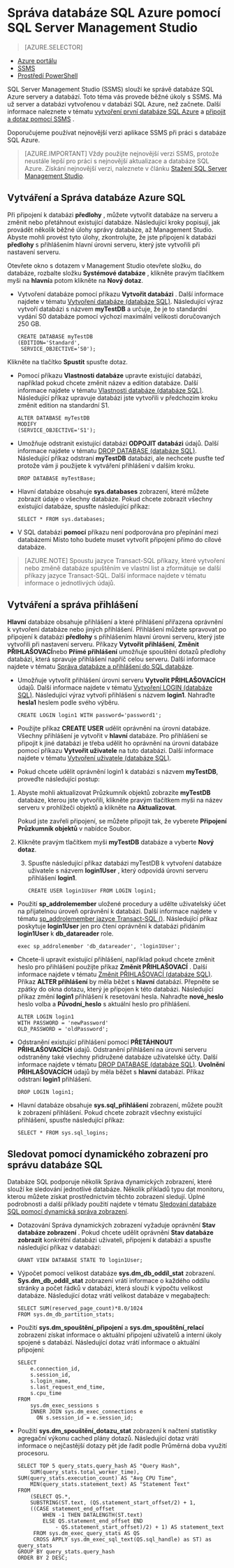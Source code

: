 <properties 
    pageTitle="Správa databáze SQL pomocí SSMS | Microsoft Azure" 
    description="Naučte se používat SQL Server Management Studio ke správě databáze SQL servery a databází." 
    services="sql-database" 
    documentationCenter=".net" 
    authors="stevestein" 
    manager="jhubbard" 
    editor="tysonn"/>

<tags 
    ms.service="sql-database" 
    ms.workload="data-management" 
    ms.tgt_pltfrm="na" 
    ms.devlang="na" 
    ms.topic="article" 
    ms.date="09/29/2016" 
    ms.author="sstein"/>


# <a name="managing-azure-sql-database-using-sql-server-management-studio"></a>Správa databáze SQL Azure pomocí SQL Server Management Studio 


> [AZURE.SELECTOR]
- [Azure portálu](sql-database-manage-portal.md)
- [SSMS](sql-database-manage-azure-ssms.md)
- [Prostředí PowerShell](sql-database-manage-powershell.md)

SQL Server Management Studio (SSMS) slouží ke správě databáze SQL Azure servery a databází. Toto téma vás provede běžné úkoly s SSMS. Má už server a databázi vytvořenou v databázi SQL Azure, než začnete. Další informace naleznete v tématu [vytvoření první databáze SQL Azure](sql-database-get-started.md) a [připojit a dotaz pomocí SSMS](sql-database-connect-query-ssms.md) .

Doporučujeme používat nejnovější verzi aplikace SSMS při práci s databáze SQL Azure. 

> [AZURE.IMPORTANT] Vždy použijte nejnovější verzi SSMS, protože neustále lepší pro práci s nejnovější aktualizace a databáze SQL Azure. Získání nejnovější verzi, naleznete v článku [Stažení SQL Server Management Studio](https://msdn.microsoft.com/library/mt238290.aspx).



## <a name="create-and-manage-azure-sql-databases"></a>Vytváření a Správa databáze Azure SQL

Při připojení k databázi **předlohy** , můžete vytvořit databáze na serveru a změnit nebo přetáhnout existující databáze. Následující kroky popisují, jak provádět několik běžné úlohy správy databáze, až Management Studio. Abyste mohli provést tyto úlohy, zkontrolujte, že jste připojení k databázi **předlohy** s přihlášením hlavní úrovni serveru, který jste vytvořili při nastavení serveru.

Otevřete okno s dotazem v Management Studio otevřete složku, do databáze, rozbalte složku **Systémové databáze** , klikněte pravým tlačítkem myši na **hlavní**a potom klikněte na **Nový dotaz**.

-   Vytvoření databáze pomocí příkazu **Vytvořit databázi** . Další informace najdete v tématu [Vytvoření databáze (databáze SQL)](https://msdn.microsoft.com/library/dn268335.aspx). Následující výraz vytvoří databázi s názvem **myTestDB** a určuje, že je to standardní vydání S0 databáze pomocí výchozí maximální velikosti doručovaných 250 GB.

        CREATE DATABASE myTestDB
        (EDITION='Standard',
         SERVICE_OBJECTIVE='S0');

Klikněte na tlačítko **Spustit** spusťte dotaz.

-   Pomocí příkazu **Vlastnosti databáze** upravte existující databázi, například pokud chcete změnit název a edition databáze. Další informace najdete v tématu [Vlastnosti databáze (databáze SQL)](https://msdn.microsoft.com/library/ms174269.aspx). Následující příkaz upravuje databázi jste vytvořili v předchozím kroku změnit edition na standardní S1.

        ALTER DATABASE myTestDB
        MODIFY
        (SERVICE_OBJECTIVE='S1');

-   Umožňuje odstranit existující databázi **ODPOJIT databázi** údajů. Další informace najdete v tématu [DROP DATABASE (databáze SQL)](https://msdn.microsoft.com/library/ms178613.aspx). Následující příkaz odstraní **myTestDB** databázi, ale nechcete pusťte teď protože vám ji použijete k vytváření přihlášení v dalším kroku.

        DROP DATABASE myTestBase;

-   Hlavní databáze obsahuje **sys.databases** zobrazení, které můžete zobrazit údaje o všechny databáze. Pokud chcete zobrazit všechny existující databáze, spusťte následující příkaz:

        SELECT * FROM sys.databases;

-   V SQL databázi **pomocí** příkazu není podporována pro přepínání mezi databázemi Místo toho budete muset vytvořit připojení přímo do cílové databáze.

>[AZURE.NOTE] Spoustu jazyce Transact-SQL příkazy, které vytvoření nebo změně databáze spuštěním ve vlastní list a zformátuje se další příkazy jazyce Transact-SQL. Další informace najdete v tématu informace o jednotlivých údajů.

## <a name="create-and-manage-logins"></a>Vytváření a správa přihlášení

**Hlavní** databáze obsahuje přihlášení a které přihlášení přiřazena oprávnění k vytvoření databáze nebo jiných přihlášení. Přihlášení můžete spravovat po připojení k databázi **předlohy** s přihlášením hlavní úrovni serveru, který jste vytvořili při nastavení serveru. Příkazy **Vytvořit přihlášení**, **Změnit PŘIHLAŠOVACÍ**nebo **Přímé přihlášení** umožňuje spouštění dotazů předlohy databázi, která spravuje přihlášení napříč celou serveru. Další informace najdete v tématu [Správa databáze a přihlášení do SQL databáze](http://msdn.microsoft.com/library/azure/ee336235.aspx). 


-   Umožňuje vytvořit přihlášení úrovni serveru **Vytvořit PŘIHLAŠOVACÍCH** údajů. Další informace najdete v tématu [Vytvoření LOGIN (databáze SQL)](https://msdn.microsoft.com/library/ms189751.aspx). Následující výraz vytvoří přihlášení s názvem **login1**. Nahraďte **hesla1** heslem podle svého výběru.

        CREATE LOGIN login1 WITH password='password1';

-   Použijte příkaz **CREATE USER** udělit oprávnění na úrovni databáze. Všechny přihlášení je vytvořit v **hlavní** databáze. Pro přihlášení se připojit k jiné databázi je třeba udělit ho oprávnění na úrovni databáze pomocí příkazu **Vytvořit uživatele** na tuto databázi. Další informace najdete v tématu [Vytvoření uživatele (databáze SQL)](https://msdn.microsoft.com/library/ms173463.aspx). 

-   Pokud chcete udělit oprávnění login1 k databázi s názvem **myTestDB**, proveďte následující postup:

 1.  Abyste mohli aktualizovat Průzkumník objektů zobrazíte **myTestDB** databáze, kterou jste vytvořili, klikněte pravým tlačítkem myši na název serveru v prohlížeči objektů a klikněte na **Aktualizovat**.  

     Pokud jste zavřeli připojení, se můžete připojit tak, že vyberete **Připojení Průzkumník objektů** v nabídce Soubor.

 2. Klikněte pravým tlačítkem myši **myTestDB** databáze a vyberte **Nový dotaz**.

    3.  Spusťte následující příkaz databázi myTestDB k vytvoření databáze uživatele s názvem **login1User** , který odpovídá úrovni serveru přihlášení **login1**.

            CREATE USER login1User FROM LOGIN login1;

-   Použití **sp\_addrolemember** uložené procedury a udělte uživatelský účet na přijatelnou úroveň oprávnění k databázi. Další informace najdete v tématu [sp_addrolemember jazyce Transact-SQL ()](http://msdn.microsoft.com/library/ms187750.aspx). Následující příkaz poskytuje **login1User** jen pro čtení oprávnění k databázi přidáním **login1User** k **db\_datareader** role.

        exec sp_addrolemember 'db_datareader', 'login1User';    

-   Chcete-li upravit existující přihlášení, například pokud chcete změnit heslo pro přihlášení použijte příkaz **Změnit PŘIHLAŠOVACÍ** . Další informace najdete v tématu [Změnit PŘIHLAŠOVACÍ (databáze SQL)](https://msdn.microsoft.com/library/ms189828.aspx). Příkaz **ALTER přihlášení** by měla běžet s **hlavní** databází. Přepněte se zpátky do okna dotazu, který je připojen k této databázi. Následující příkaz změní **login1** přihlášení k resetování hesla. Nahraďte **nové_heslo** heslo volba a **Původní_heslo** s aktuální heslo pro přihlášení.

        ALTER LOGIN login1
        WITH PASSWORD = 'newPassword'
        OLD_PASSWORD = 'oldPassword';

-   Odstranění existující přihlášení pomocí **PŘETÁHNOUT PŘIHLAŠOVACÍCH** údajů. Odstranění přihlášení na úrovni serveru odstraněny také všechny přidružené databáze uživatelské účty. Další informace najdete v tématu [DROP DATABASE (databáze SQL)](https://msdn.microsoft.com/library/ms178613.aspx). **Uvolnění PŘIHLAŠOVACÍCH** údajů by měla běžet s **hlavní** databází. Příkaz odstraní **login1** přihlášení.

        DROP LOGIN login1;

-   Hlavní databáze obsahuje **sys.sql\_přihlášení** zobrazení, můžete použít k zobrazení přihlášení. Pokud chcete zobrazit všechny existující přihlášení, spusťte následující příkaz:

        SELECT * FROM sys.sql_logins;

## <a name="monitor-sql-database-using-dynamic-management-views"></a>Sledovat pomocí dynamického zobrazení pro správu databáze SQL

Databáze SQL podporuje několik Správa dynamických zobrazení, které slouží ke sledování jednotlivé databáze. Několik příkladů typu dat monitoru, kterou můžete získat prostřednictvím těchto zobrazení sledují. Úplné podrobnosti a další příklady použití najdete v tématu [Sledování databáze SQL pomocí dynamická správa zobrazení](https://msdn.microsoft.com/library/azure/ff394114.aspx).

-   Dotazování Správa dynamických zobrazení vyžaduje oprávnění **Stav databáze zobrazení** . Pokud chcete udělit oprávnění **Stav databáze zobrazit** konkrétní databázi uživateli, připojení k databázi a spusťte následující příkaz v databázi:

        GRANT VIEW DATABASE STATE TO login1User;

-   Výpočet pomocí velikost databáze **sys.dm\_db\_oddíl\_stat** zobrazení. **Sys.dm\_db\_oddíl\_stat** zobrazení vrátí informace o každého oddílu stránky a počet řádků v databázi, která slouží k výpočtu velikost databáze. Následující dotaz vrátí velikost databáze v megabajtech:

        SELECT SUM(reserved_page_count)*8.0/1024
        FROM sys.dm_db_partition_stats;   

-   Použití **sys.dm\_spouštění\_připojení** a **sys.dm\_spouštění\_relací** zobrazení získat informace o aktuální připojení uživatelů a interní úkoly spojené s databází. Následující dotaz vrátí informace o aktuální připojení:

        SELECT
            e.connection_id,
            s.session_id,
            s.login_name,
            s.last_request_end_time,
            s.cpu_time
        FROM
            sys.dm_exec_sessions s
            INNER JOIN sys.dm_exec_connections e
              ON s.session_id = e.session_id;

-   Použití **sys.dm\_spouštění\_dotazu\_stat** zobrazení k načtení statistiky agregační výkonu cached plány dotazů. Následující dotaz vrátí informace o nejčastější dotazy pět jde řadit podle Průměrná doba využití procesoru.

        SELECT TOP 5 query_stats.query_hash AS "Query Hash",
            SUM(query_stats.total_worker_time), SUM(query_stats.execution_count) AS "Avg CPU Time",
            MIN(query_stats.statement_text) AS "Statement Text"
        FROM
            (SELECT QS.*,
            SUBSTRING(ST.text, (QS.statement_start_offset/2) + 1,
            ((CASE statement_end_offset
                WHEN -1 THEN DATALENGTH(ST.text)
                ELSE QS.statement_end_offset END
                    - QS.statement_start_offset)/2) + 1) AS statement_text
             FROM sys.dm_exec_query_stats AS QS
             CROSS APPLY sys.dm_exec_sql_text(QS.sql_handle) as ST) as query_stats
        GROUP BY query_stats.query_hash
        ORDER BY 2 DESC;
 
 
